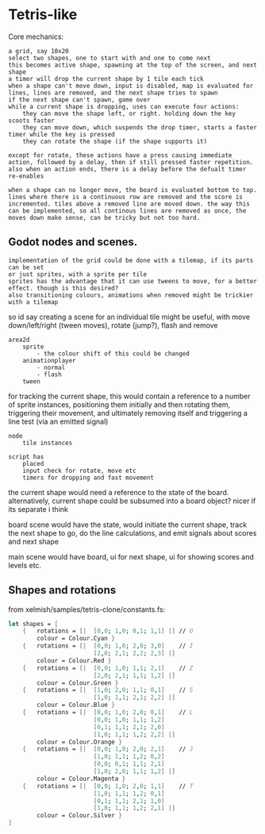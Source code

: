 # Tetris-like

Core mechanics:

    a grid, say 10x20
    select two shapes, one to start with and one to come next
    this becomes active shape, spawning at the top of the screen, and next shape
    a timer will drop the current shape by 1 tile each tick
    when a shape can't move down, input is disabled, map is evaluated for lines, lines are removed, and the next shape tries to spawn
    if the next shape can't spawn, game over
    while a current shape is dropping, uses can execute four actions:
        they can move the shape left, or right. holding down the key scoots faster
        they can move down, which suspends the drop timer, starts a faster timer while the key is pressed
        they can rotate the shape (if the shape supports it)

    except for rotate, these actions have a press causing immediate action, followed by a delay, then if still pressed faster repetition. also when an action ends, there is a delay before the defualt timer re-enables

    when a shape can no longer move, the board is evaluated bottom to top. lines where there is a continuous row are removed and the score is incremented. tiles above a removed line are moved down. the way this can be implemented, so all continous lines are removed as once, the moves down make sense, can be tricky but not too hard.

## Godot nodes and scenes.

    implementation of the grid could be done with a tilemap, if its parts can be set
    or just sprites, with a sprite per tile
    sprites has the advantage that it can use tweens to move, for a better effect. though is this desired?
    also transitioning colours, animations when removed might be trickier with a tilemap

so id say creating a scene for an individual tile might be useful, with move down/left/right (tween moves), rotate (jump?), flash and remove

    area2d
        sprite
            - the colour shift of this could be changed
        animationplayer
            - normal
            - flash
        tween

for tracking the current shape, this would contain a reference to a number of sprite instances, positioning them initially and then rotating them, triggering their movement, and ultimately removing itself and triggering a line test (via an emitted signal)

    node
        tile instances

    script has
        placed
        input check for rotate, move etc
        timers for dropping and fast movement

the current shape would need a reference to the state of the board. alternatively, current shape could be subsumed into a board object? nicer if its separate i think

board scene would have the state, would initiate the current shape, track the next shape to go, do the line calculations, and emit signals about scores and next shape

main scene would have board, ui for next shape, ui for showing scores and levels etc.

## Shapes and rotations

from xelmish/samples/tetris-clone/constants.fs:

```fsharp
let shapes = [
    {   rotations = [|  [0,0; 1,0; 0,1; 1,1] |] // O
        colour = Colour.Cyan }
    {   rotations = [|  [0,0; 1,0; 2,0; 3,0]    // I
                        [2,0; 2,1; 2,2; 2,3] |]
        colour = Colour.Red }
    {   rotations = [|  [0,0; 1,0; 1,1; 2,1]    // Z
                        [2,0; 2,1; 1,1; 1,2] |] 
        colour = Colour.Green }
    {   rotations = [|  [1,0; 2,0; 1,1; 0,1]    // S
                        [1,0; 1,1; 2,1; 2,2] |] 
        colour = Colour.Blue }
    {   rotations = [|  [0,0; 1,0; 2,0; 0,1]    // L
                        [0,0; 1,0; 1,1; 1,2]
                        [0,1; 1,1; 2,1; 2,0]
                        [1,0; 1,1; 1,2; 2,2] |] 
        colour = Colour.Orange }
    {   rotations = [|  [0,0; 1,0; 2,0; 2,1]    // J
                        [1,0; 1,1; 1,2; 0,2]
                        [0,0; 0,1; 1,1; 2,1]
                        [1,0; 2,0; 1,1; 1,2] |] 
        colour = Colour.Magenta }
    {   rotations = [|  [0,0; 1,0; 2,0; 1,1]    // T
                        [1,0; 1,1; 1,2; 0,1]
                        [0,1; 1,1; 2,1; 1,0]
                        [1,0; 1,1; 1,2; 2,1] |]
        colour = Colour.Silver }
]
```